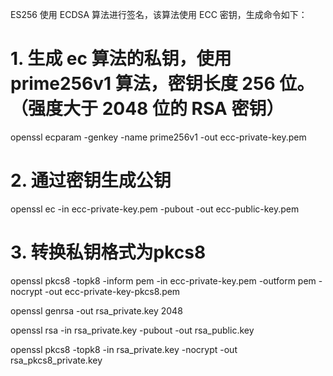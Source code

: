 ES256 使用 ECDSA 算法进行签名，该算法使用 ECC 密钥，生成命令如下：
# 1. 生成 ec 算法的私钥，使用 prime256v1 算法，密钥长度 256 位。（强度大于 2048 位的 RSA 密钥）
openssl ecparam -genkey -name prime256v1 -out ecc-private-key.pem
# 2. 通过密钥生成公钥
openssl ec -in ecc-private-key.pem -pubout -out ecc-public-key.pem
# 3. 转换私钥格式为pkcs8
openssl pkcs8 -topk8 -inform pem -in ecc-private-key.pem -outform pem -nocrypt -out ecc-private-key-pkcs8.pem



openssl genrsa -out rsa_private.key 2048

openssl rsa -in rsa_private.key -pubout -out rsa_public.key

openssl pkcs8 -topk8 -in rsa_private.key -nocrypt -out rsa_pkcs8_private.key